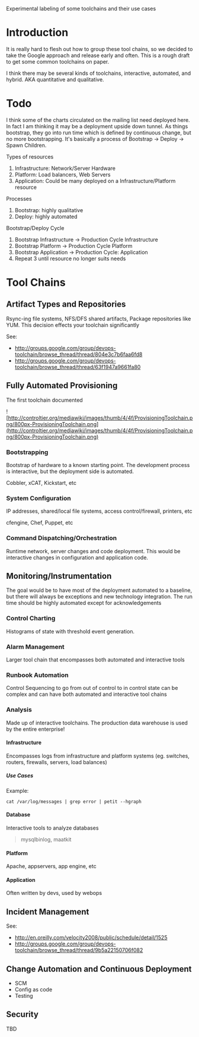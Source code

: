 Experimental labeling of some toolchains and their use cases



# Introduction #

It is really hard to flesh out how to group these tool chains, so we decided to take the Google approach and release early and often. This is a rough draft to get some common toolchains on paper.

I think there may be several kinds of toolchains, interactive, automated, and hybrid. AKA quantitative and qualitative.

# Todo #
I think some of the charts circulated on the mailing list need deployed here. In fact I am thinking it may be a deployment upside down tunnel. As things bootstrap, they go into run time which is defined by continuous change, but no more bootstrapping. It's basically a process of Bootstrap -> Deploy -> Spawn Children.

Types of resources
  1. Infrastructure: Network/Server Hardware
  1. Platform: Load balancers, Web Servers
  1. Application: Could be many deployed on a Infrastructure/Platform resource

Processes
  1. Bootstrap: highly qualitative
  1. Deploy: highly automated

Bootstrap/Deploy Cycle
  1. Bootstrap Infrastructure -> Production Cycle Infrastructure
  1. Bootstrap Platform -> Production Cycle Platform
  1. Bootstrap Application -> Production Cycle: Application
  1. Repeat 3 until resource no longer suits needs

# Tool Chains #


## Artifact Types and Repositories ##

Rsync-ing file systems, NFS/DFS shared artifacts, Package repositories like YUM.  This decision effects your toolchain significantly

See:
  * http://groups.google.com/group/devops-toolchain/browse_thread/thread/804e3c7b6faa6fd8
  * http://groups.google.com/group/devops-toolchain/browse_thread/thread/63f1947a9661fa80

## Fully Automated Provisioning ##

The first toolchain documented

![http://controltier.org/mediawiki/images/thumb/4/4f/ProvisioningToolchain.png/800px-ProvisioningToolchain.png](http://controltier.org/mediawiki/images/thumb/4/4f/ProvisioningToolchain.png/800px-ProvisioningToolchain.png)

### Bootstrapping ###
Bootstrap of hardware to a known starting point. The development process is interactive, but the deployment side is automated.

Cobbler, xCAT, Kickstart, etc

### System Configuration ###
IP addresses, shared/local file systems, access control/firewall, printers, etc

cfengine, Chef, Puppet, etc

### Command Dispatching/Orchestration ###
Runtime network, server changes and code deployment. This would be interactive changes in configuration and application code.



## Monitoring/Instrumentation ##
The goal would be to have most of the deployment automated to a baseline, but there will always be exceptions and new technology integration. The run time should be highly automated except for acknowledgements

### Control Charting ###

Histograms of state with threshold event generation.

### Alarm Management ###
Larger tool chain that encompasses both automated and interactive tools

### Runbook Automation ###
Control Sequencing to go from out of control to in control state can be complex and can have both automated and interactive tool chains

### Analysis ###

Made up of interactive toolchains.  The production data warehouse is used by the entire enterprise!


#### Infrastructure ####
Encompasses logs from infrastructure and platform systems (eg. switches, routers, firewalls, servers, load balances)

##### Use Cases #####

Example:
```
cat /var/log/messages | grep error | petit --hgraph
```

#### Database ####
Interactive tools to analyze databases
> mysqlbinlog, maatkit

#### Platform ####
Apache, appservers, app engine, etc

#### Application ####
Often written by devs, used by webops

## Incident Management ##

See:
  * http://en.oreilly.com/velocity2008/public/schedule/detail/1525
  * http://groups.google.com/group/devops-toolchain/browse_thread/thread/9b5a22150706f082

## Change Automation and Continuous Deployment ##

  * SCM
  * Config as code
  * Testing

## Security ##
TBD